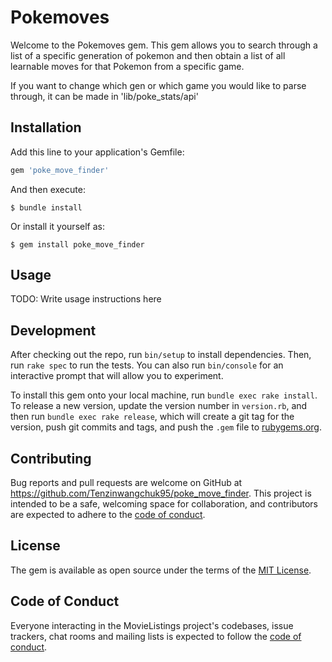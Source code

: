 # Pokemoves

Welcome to the Pokemoves gem. This gem allows you to search through a list of a specific generation of pokemon and then obtain a list of all learnable moves for that Pokemon from a specific game.

If you want to change which gen or which game you would like to parse through, it can be made in 'lib/poke_stats/api'


## Installation

Add this line to your application's Gemfile:

```ruby
gem 'poke_move_finder'
```

And then execute:

    $ bundle install

Or install it yourself as:

    $ gem install poke_move_finder

## Usage

TODO: Write usage instructions here

## Development

After checking out the repo, run `bin/setup` to install dependencies. Then, run `rake spec` to run the tests. You can also run `bin/console` for an interactive prompt that will allow you to experiment.

To install this gem onto your local machine, run `bundle exec rake install`. To release a new version, update the version number in `version.rb`, and then run `bundle exec rake release`, which will create a git tag for the version, push git commits and tags, and push the `.gem` file to [rubygems.org](https://rubygems.org).

## Contributing

Bug reports and pull requests are welcome on GitHub at https://github.com/Tenzinwangchuk95/poke_move_finder. This project is intended to be a safe, welcoming space for collaboration, and contributors are expected to adhere to the [code of conduct](https://github.com/[Tenzinwangchuk95]/poke_move_finder/blob/master/CODE_OF_CONDUCT.md).


## License

The gem is available as open source under the terms of the [MIT License](https://opensource.org/licenses/MIT).

## Code of Conduct

Everyone interacting in the MovieListings project's codebases, issue trackers, chat rooms and mailing lists is expected to follow the [code of conduct](https://github.com/[Tenzinwangchuk95]/poke_move_finder/blob/master/CODE_OF_CONDUCT.md).
